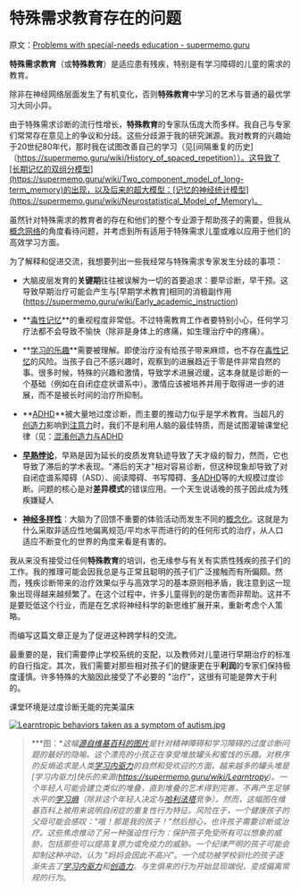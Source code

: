 # 特殊需求教育存在的问题

原文：[Problems with special-needs education - supermemo.guru](https://supermemo.guru/wiki/Problems_with_special-needs_education)

**特殊需求教育**（或**特殊教育**）是适应患有残疾，特别是有学习障碍的儿童的需求的教育。

除非在神经网络层面发生了有机变化，否则**特殊教育**中学习的艺术与普通的最优学习大同小异。

由于特殊需求诊断的流行性增长，**特殊教育**的专家队伍庞大而多样。我自己与专家们常常存在意见上的争议和分歧。这些分歧源于我的研究渊源。我对教育的兴趣始于20世纪80年代，那时我在试图改善自己的学习（见[间隔重复的历史]（https://supermemo.guru/wiki/History_of_spaced_repetition））。这导致了[长期记忆的双组分模型](https://supermemo.guru/wiki/Two_component_model_of_long-term_memory)的出现，以及后来的超大模型：[记忆的神经统计模型](https://supermemo.guru/wiki/Neurostatistical_Model_of_Memory)。

虽然针对特殊需求的教育者的存在和他们的整个专业源于帮助孩子的需要，但我从[概念网络](https://supermemo.guru/wiki/Concept_network)的角度看待问题，并考虑到所有适用于特殊需求儿童或难以应用于他们的高效学习方面。

为了解释和促进交流，我想要列出一些我经常与特殊需求专家发生分歧的事项：

- 大脑皮层发育的**关键期**往往被误解为一切的首要追求：要早诊断，早干预。这导致早期治疗可能会产生与[早期学术教育]相同的消极副作用(https://supermemo.guru/wiki/Early_academic_instruction)

- **[毒性记忆](https://supermemo.guru/wiki/Toxic_memory)**的重视程度非常低。不过特需教育工作者要特别小心，任何学习疗法都不会导致不愉快（除非是身体上的疼痛，如生理治疗中的疼痛）。

- **[学习的乐趣](https://supermemo.guru/wiki/Pleasure_of_learning)**需要被理解。即使治疗没有给孩子带来麻烦，也不存在[毒性记忆](https://supermemo.guru/wiki/Toxic_memory)的风险。当孩子自己不感兴趣时，观察到的进展趋近于零是件非常自然的事。很多时候，特殊的兴趣和激情，导致学术进展迟缓，这本身就是诊断的一个基础（例如在自闭症症状谱系中）。激情应该被培养并用于取得进一步的进展，而不是被长时间的治疗所抑制。

- **[ADHD](https://supermemo.guru/wiki/ADHD)**被大量地过度诊断，而主要的推动力似乎是学术教育。当超凡的[创造力](https://supermemo.guru/wiki/Creativity)影响到[注意力](https://supermemo.guru/wiki/Attention)时，我们不是利用人脑的最佳特质，而是试图灌输课堂纪律（见：[混淆创造力与ADHD](https://supermemo.guru/wiki/Confusing_creativity_with_ADHD)

- **[早熟悖论](https://supermemo.guru/wiki/Precocity_paradox)**，早熟是因为延长的皮质发育轨迹导致了天才级的智力，然而，它也导致了滞后的学术表现。"滞后的天才"相对容易诊断，但这种现象却导致了对自闭症谱系障碍（ASD）、阅读障碍、书写障碍、[多ADHD](https://supermemo.guru/wiki/ADHD)等的大规模过度诊断。问题的核心是对**差异模式**的错误应用。一个天生说话晚的孩子因此成为残疾嫌疑人

- **[神经多样性](https://supermemo.guru/wiki/Neurodiversity)**：大脑为了回馈不重要的体验活动而发生不同的[概念化](https://supermemo.guru/wiki/Conceptualization)。这就是为什么采取非适应性地偏离规范/平均水平而进行的的任何形式的治疗，从人口适应不断变化的世界的角度来看是有害的。

我从来没有接受过任何**特殊教育**的培训，也无缘参与有关有实质性残疾的孩子们的工作。我的推理可能会因我总是与正常且聪明的孩子们广泛接触而有所偏颇。然而，残疾诊断带来的治疗效果似乎与高效学习的基本原则相矛盾，我注意到这一现象出现得越来越频繁了。在这个过程中，许多儿童得到的是伤害而非帮助。这并不是要贬低这个行业，而是在乞求将神经科学的新思维扩展开来，重新考虑个人策略。

而编写这篇文章正是为了促进这种跨学科的交流。

最重要的是，我们需要停止学校系统的支配，以及教师对儿童进行早期治疗的标准的自行指定。其次，我们需要对那些相对孩子们的健康更在乎**利润**的专家们保持极度谨慎。许多特殊的大脑因此接受了不必要的 "治疗"，这很有可能是弊大于利的。

课堂环境是过度诊断无能的完美温床

[![Learntropic behaviors taken as a symptom of autism.jpg](https://supermemo.guru/images/thumb/1/19/Learntropic_behaviors_taken_as_a_symptom_of_autism.jpg/300px-Learntropic_behaviors_taken_as_a_symptom_of_autism.jpg)](https://supermemo.guru/wiki/File:Learntropic_behaviors_taken_as_a_symptom_of_autism.jpg)

> ***图：**这幅[源自维基百科的图片](https://en.wikipedia.org/wiki/File:Autism-stacking-cans_2nd_edit.jpg)是针对精神障碍和学习障碍的过度诊断问题的最好的隐喻。这个漂亮的小孩正在享受堆放罐头和蜜饯的乐趣。对秩序的反熵追求是人类[学习内驱力](https://supermemo.guru/wiki/Learn_drive)的自然和受欢迎的方面。越来越多的罐头堆是[学习内驱力]快乐的来源(https://supermemo.guru/wiki/Learntropy)。一个年轻人可能会建立类似的堆叠，直到堆叠的艺术得到完善，不再产生足够水平的[学习熵](https://supermemo.guru/wiki/Learntropy)（除非这个年轻人决定与[哈利法塔](https://en.wikipedia.org/wiki/Burj_Khalifa)竞争）。然而，这幅图在维基百科上被用来说明自闭症的重复性行为特征。风险在于，一个健康孩子的父母可能会感叹："哦！那是我的孩子！"然后担心，也许孩子需要诊断或治疗。这些焦虑推动了另一种强迫性行为：保护孩子免受所有可以想象的威胁，包括那些可以提高复原力或免疫力的威胁。一个纪律严明的孩子可能会抑制这种冲动，认为 "妈妈会因此不高兴"。一个成功被学校驯化的孩子逐渐失去了[学习内驱力](https://supermemo.guru/wiki/Learn_drive)和[创造力](https://supermemo.guru/wiki/Creativity)。与生俱来的行为开始显现端倪，变成偏离常规的行为*。